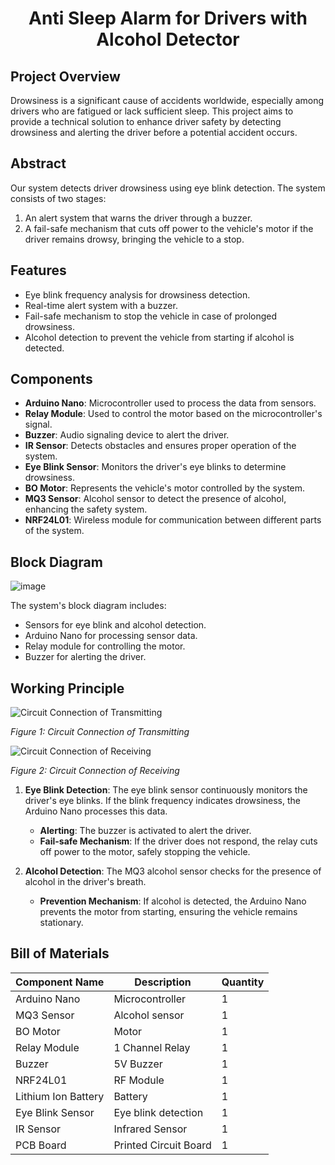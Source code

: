 <h1 align="center">Anti Sleep Alarm for Drivers with Alcohol Detector</h1>
 



## Project Overview
Drowsiness is a significant cause of accidents worldwide, especially among drivers who are fatigued or lack sufficient sleep. This project aims to provide a technical solution to enhance driver safety by detecting drowsiness and alerting the driver before a potential accident occurs.

## Abstract
Our system detects driver drowsiness using eye blink detection. The system consists of two stages:
1. An alert system that warns the driver through a buzzer.
2. A fail-safe mechanism that cuts off power to the vehicle's motor if the driver remains drowsy, bringing the vehicle to a stop.

## Features
- Eye blink frequency analysis for drowsiness detection.
- Real-time alert system with a buzzer.
- Fail-safe mechanism to stop the vehicle in case of prolonged drowsiness.
- Alcohol detection to prevent the vehicle from starting if alcohol is detected.

## Components
- **Arduino Nano**: Microcontroller used to process the data from sensors.
- **Relay Module**: Used to control the motor based on the microcontroller's signal.
- **Buzzer**: Audio signaling device to alert the driver.
- **IR Sensor**: Detects obstacles and ensures proper operation of the system.
- **Eye Blink Sensor**: Monitors the driver's eye blinks to determine drowsiness.
- **BO Motor**: Represents the vehicle's motor controlled by the system.
- **MQ3 Sensor**: Alcohol sensor to detect the presence of alcohol, enhancing the safety system.
- **NRF24L01**: Wireless module for communication between different parts of the system.

## Block Diagram
![image](https://github.com/Dhanush-b/ANTI_SLEEP_ALARM_FOR_DRIVERS_WITH_ALCOHOL/assets/83268895/e7698228-1f43-42c7-95bd-de1add36ab8b)

The system's block diagram includes:
- Sensors for eye blink and alcohol detection.
- Arduino Nano for processing sensor data.
- Relay module for controlling the motor.
- Buzzer for alerting the driver.

## Working Principle
![Circuit Connection of Transmitting](https://github.com/Dhanush-b/ANTI_SLEEP_ALARM_FOR_DRIVERS_WITH_ALCOHOL/assets/83268895/470abb0f-b2be-44bf-a774-5aaad919fc4f)

*Figure 1: Circuit Connection of Transmitting*

![Circuit Connection of Receiving](https://github.com/Dhanush-b/ANTI_SLEEP_ALARM_FOR_DRIVERS_WITH_ALCOHOL/assets/83268895/9f048ae0-ea56-48c4-b1fc-99ee4e5355de)

*Figure 2: Circuit Connection of Receiving*

1. **Eye Blink Detection**: The eye blink sensor continuously monitors the driver's eye blinks. If the blink frequency indicates drowsiness, the Arduino Nano processes this data.
   - **Alerting**: The buzzer is activated to alert the driver.
   - **Fail-safe Mechanism**: If the driver does not respond, the relay cuts off power to the motor, safely stopping the vehicle.

2. **Alcohol Detection**: The MQ3 alcohol sensor checks for the presence of alcohol in the driver's breath.
   - **Prevention Mechanism**: If alcohol is detected, the Arduino Nano prevents the motor from starting, ensuring the vehicle remains stationary.


## Bill of Materials
| Component Name   | Description  | Quantity |
|------------------|--------------|----------|
| Arduino Nano     | Microcontroller | 1      |
| MQ3 Sensor       | Alcohol sensor  | 1      |
| BO Motor         | Motor         | 1      |
| Relay Module     | 1 Channel Relay | 1      |
| Buzzer           | 5V Buzzer     | 1      |
| NRF24L01         | RF Module     | 1      |
| Lithium Ion Battery | Battery   | 1      |
| Eye Blink Sensor | Eye blink detection | 1  |
| IR Sensor        | Infrared Sensor | 1      |
| PCB Board        | Printed Circuit Board | 1|




